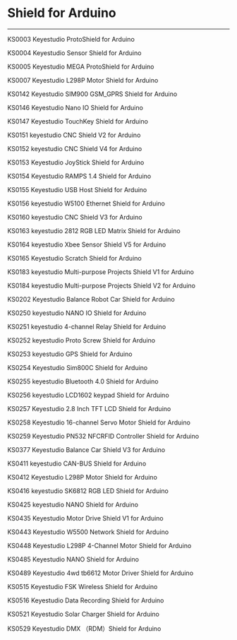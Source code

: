 # Shield for Arduino
---
KS0003 Keyestudio ProtoShield for Arduino

KS0004 Keyestudio Sensor Shield for Arduino

KS0005 Keyestudio MEGA ProtoShield for Arduino

KS0007 Keyestudio L298P Motor Shield for Arduino

KS0142 Keyestudio SIM900 GSM_GPRS Shield for Arduino

KS0146 Keyestudio Nano IO Shield for Arduino

KS0147 Keyestudio TouchKey Shield for Arduino

KS0151 keyestudio CNC Shield V2 for Arduino

KS0152 keyestudio CNC Shield V4 for Arduino

KS0153 Keyestudio JoyStick Shield for Arduino

KS0154 Keyestudio RAMPS 1.4 Shield for Arduino

KS0155 Keyestudio USB Host Shield for Arduino

KS0156 keyestudio W5100 Ethernet Shield for Arduino

KS0160 keyestudio CNC Shield V3 for Arduino

KS0163 keyestudio 2812 RGB LED Matrix Shield for Arduino

KS0164 keyestudio Xbee Sensor Shield V5 for Arduino

KS0165 Keyestudio Scratch Shield for Arduino

KS0183 keyestudio Multi-purpose Projects Shield V1 for Arduino

KS0184 keyestudio Multi-purpose Projects Shield V2 for Arduino

KS0202 Keyestudio Balance Robot Car Shield for Arduino

KS0250 keyestudio NANO IO Shield for Arduino

KS0251 keyestudio 4-channel Relay Shield for Arduino

KS0252 keyestudio Proto Screw Shield for Arduino

KS0253 keyestudio GPS Shield for Arduino

KS0254 Keyestudio Sim800C Shield for Arduino

KS0255 keyestudio Bluetooth 4.0 Shield for Arduino

KS0256 keyestudio LCD1602 keypad Shield for Arduino

KS0257 Keyestudio 2.8 Inch TFT LCD Shield for Arduino

KS0258 Keyestudio 16-channel Servo Motor Shield for Arduino

KS0259 Keyestudio PN532 NFCRFID Controller Shield for Arduino

KS0377 Keyestudio Balance Car Shield V3 for Arduino

KS0411 keyestudio CAN-BUS Shield for Arduino

KS0412 Keyestudio L298P Motor Shield for Arduino

KS0416 keyestudio SK6812 RGB LED Shield for Arduino

KS0425 keyestudio NANO Shield for Arduino

KS0435 Keyestudio Motor Drive Shield V1 for Arduino

KS0443 Keyestudio W5500 Network Shield for Arduino

KS0448 Keyestudio L298P 4-Channel Motor Shield for Arduino

KS0485 Keyestudio NANO Shield for Arduino

KS0489 Keyestudio 4wd tb6612 Motor Driver Shield for Arduino

KS0515 Keyestudio FSK Wireless Shield for Arduino

KS0516 Keyestudio Data Recording Shield for Arduino

KS0521 Keyestudio Solar Charger Shield for Arduino

KS0529 Keyestudio DMX （RDM）Shield for Arduino











